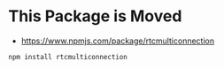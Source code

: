 # This Package is Moved

* https://www.npmjs.com/package/rtcmulticonnection

```sh
npm install rtcmulticonnection
```

